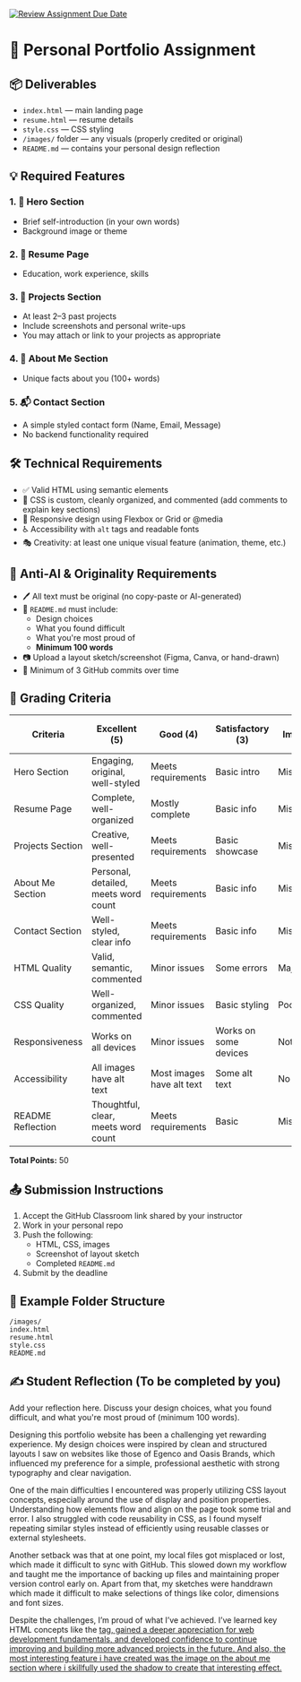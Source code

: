 [![Review Assignment Due Date](https://classroom.github.com/assets/deadline-readme-button-22041afd0340ce965d47ae6ef1cefeee28c7c493a6346c4f15d667ab976d596c.svg)](https://classroom.github.com/a/gsfLshGl)
# 🌟 Personal Portfolio Assignment 

## 📦 Deliverables
- `index.html` — main landing page
- `resume.html` — resume details
- `style.css` — CSS styling
- `/images/` folder — any visuals (properly credited or original)
- `README.md` — contains your personal design reflection

## 💡 Required Features

### 1. 👋 Hero Section
- Brief self-introduction (in your own words)
- Background image or theme

### 2. 📄 Resume Page
- Education, work experience, skills

### 3. 🚀 Projects Section
- At least 2–3 past projects
- Include screenshots and personal write-ups
- You may attach or link to your projects as appropriate

### 4. 🧑 About Me Section
- Unique facts about you (100+ words)

### 5. 📬 Contact Section
- A simple styled contact form (Name, Email, Message)
- No backend functionality required

## 🛠️ Technical Requirements

- ✅ Valid HTML using semantic elements
- 🎨 CSS is custom, cleanly organized, and commented (add comments to explain key sections)
- 📱 Responsive design using Flexbox or Grid or @media
- ♿ Accessibility with `alt` tags and readable fonts
- 🎭 Creativity: at least one unique visual feature (animation, theme, etc.)

## 🔐 Anti-AI & Originality Requirements

- 🖊️ All text must be original (no copy-paste or AI-generated)
- 🧠 `README.md` must include:
  - Design choices
  - What you found difficult
  - What you're most proud of
  - **Minimum 100 words**
- 📷 Upload a layout sketch/screenshot (Figma, Canva, or hand-drawn)
- 🔄 Minimum of 3 GitHub commits over time

## 📝 Grading Criteria

| Criteria                  | Excellent (5) | Good (4) | Satisfactory (3) | Needs Improvement (1-2) |
|---------------------------|---------------|----------|------------------|-------------------------|
| Hero Section              | Engaging, original, well-styled | Meets requirements | Basic intro | Missing/unclear |
| Resume Page               | Complete, well-organized | Mostly complete | Basic info | Missing/unclear |
| Projects Section          | Creative, well-presented | Meets requirements | Basic showcase | Missing/unclear |
| About Me Section          | Personal, detailed, meets word count | Meets requirements | Basic info | Missing/unclear |
| Contact Section           | Well-styled, clear info | Meets requirements | Basic info | Missing/unclear |
| HTML Quality              | Valid, semantic, commented | Minor issues | Some errors | Major errors |
| CSS Quality               | Well-organized, commented | Minor issues | Basic styling | Poor styling |
| Responsiveness            | Works on all devices | Minor issues | Works on some devices | Not responsive |
| Accessibility             | All images have alt text | Most images have alt text | Some alt text | No alt text |
| README Reflection         | Thoughtful, clear, meets word count | Meets requirements | Basic | Missing |

**Total Points:** 50

## 📤 Submission Instructions

1. Accept the GitHub Classroom link shared by your instructor
2. Work in your personal repo
3. Push the following:
   - HTML, CSS, images
   - Screenshot of layout sketch
   - Completed `README.md`
4. Submit by the deadline

## 📝 Example Folder Structure

```
/images/
index.html
resume.html
style.css
README.md
```

## ✍️ Student Reflection (To be completed by you)

Add your reflection here. Discuss your design choices, what you found difficult, and what you're most proud of (minimum 100 words).

Designing this portfolio website has been a challenging yet rewarding experience. My design choices were inspired by clean and structured layouts I saw on websites like those of Egenco and Oasis Brands, which influenced my preference for a simple, professional aesthetic with strong typography and clear navigation.

One of the main difficulties I encountered was properly utilizing CSS layout concepts, especially around the use of display and position properties. Understanding how elements flow and align on the page took some trial and error. I also struggled with code reusability in CSS, as I found myself repeating similar styles instead of efficiently using reusable classes or external stylesheets.

Another setback was that at one point, my local files got misplaced or lost, which made it difficult to sync with GitHub. This slowed down my workflow and taught me the importance of backing up files and maintaining proper version control early on.
Apart from that, my sketches were handdrawn which made it difficult to make selections of things like color, dimensions and font sizes.

Despite the challenges, I’m proud of what I’ve achieved. I’ve learned key HTML concepts like the <a href> tag, gained a deeper appreciation for web development fundamentals, and developed confidence to continue improving and building more advanced projects in the future. And also, the most interesting feature i have created was the image on the about me section where i skillfully used the shadow to create that interesting effect.
